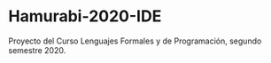 # Hamurabi-2020-IDE
Proyecto del Curso Lenguajes Formales y de Programación, segundo semestre 2020.
